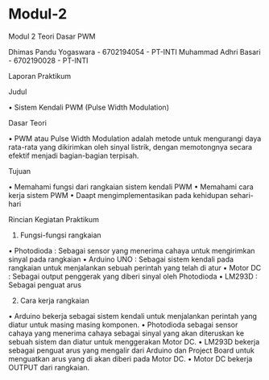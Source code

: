 # Modul-2
Modul 2
Teori Dasar PWM

Dhimas Pandu Yogaswara - 6702194054 - PT-INTI
Muhammad Adhri Basari - 6702190028 - PT-INTI

Laporan Praktikum

Judul

•	Sistem Kendali PWM (Pulse Width Modulation)

Dasar Teori

•	PWM atau Pulse Width Modulation adalah metode untuk mengurangi daya rata-rata yang dikirimkan oleh sinyal listrik, dengan memotongnya secara efektif menjadi bagian-bagian       terpisah.

Tujuan

• Memahami fungsi dari rangkaian sistem kendali PWM
•	Memahami cara kerja sistem PWM
•	Daapt mengimplementasikan pada kehidupan sehari-hari

Rincian Kegiatan Praktikum
1. Fungsi-fungsi rangkaian

•	Photodioda : Sebagai sensor yang menerima cahaya untuk mengirimkan sinyal pada rangkaian
•	Arduino UNO : Sebagai sistem kendali pada rangkaian untuk menjalankan sebuah perintah yang telah di atur
•	Motor DC : Sebagai output penggerak yang diberi sinyal oleh Photodioda
•	LM293D : Sebagai penguat arus

2. Cara kerja rangkaian

•	Arduino bekerja sebagai sistem kendali untuk menjalankan perintah yang diatur untuk masing masing komponen.
•	Photodioda sebagai sensor cahaya yang menerima cahaya sebagai sinyal yang akan diteruskan ke sebuah sistem dan diatur untuk menggerakan Motor DC.
•	LM293D bekerja sebagai penguat arus yang mengalir dari Arduino dan Project Board untuk menguatkan arus yang di akan diberi pada Motor DC.
•	Motor DC bekerja OUTPUT dari rangkaian.
